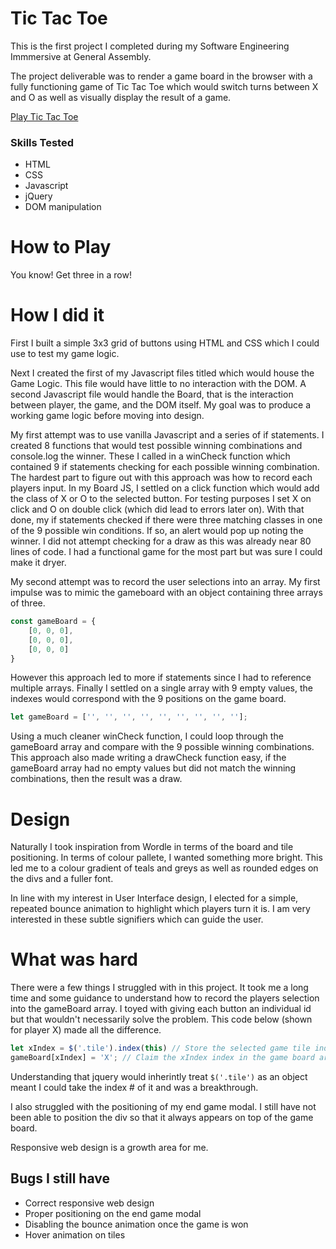 Tic Tac Toe
===================
This is the first project I completed during my Software Engineering Immmersive at General Assembly.

The project deliverable was to render a game board in the browser with a fully functioning game of Tic Tac Toe which would switch turns between X and O as well as visually display the result of a game.

[Play Tic Tac Toe](https://ebeecroft1.github.io/project0-tictactoe/)

### Skills Tested
- HTML
- CSS
- Javascript
- jQuery
- DOM manipulation

How to Play
===========
You know! Get three in a row!

How I did it
============
First I built a simple 3x3 grid of buttons using HTML and CSS which I could use to test my game logic.

Next I created the first of my Javascript files titled which would house the Game Logic. This file would have little to no interaction with the DOM. A second Javascript file would handle the Board, that is the interaction between player, the game, and the DOM itself. My goal was to produce a working game logic before moving into design.

My first attempt was to use vanilla Javascript and a series of if statements. I created 8 functions that would test possible winning combinations and console.log the winner. These I called in a winCheck function which contained 9 if statements checking for each possible winning combination. The hardest part to figure out with this approach was how to record each players input. In my Board JS, I settled on a click function which would add the class of X or O to the selected button. For testing purposes I set X on click and O on double click (which did lead to errors later on). With that done, my if statements checked if there were three matching classes in one of the 9 possible win conditions. If so, an alert would pop up noting the winner. I did not attempt checking for a draw as this was already near 80 lines of code. I had a functional game for the most part but was sure I could make it dryer.

My second attempt was to record the user selections into an array. My first impulse was to mimic the gameboard with an object containing three arrays of three.

```javascript
const gameBoard = {
    [0, 0, 0],
    [0, 0, 0],
    [0, 0, 0]
}
```

However this approach led to more if statements since I had to reference multiple arrays. Finally I settled on a single array with 9 empty values, the indexes would correspond with the 9 positions on the game board.

```javascript
let gameBoard = ['', '', '', '', '', '', '', '', ''];
```

Using a much cleaner winCheck function, I could loop through the gameBoard array and compare with the 9 possible winning combinations. This approach also made writing a drawCheck function easy, if the gameBoard array had no empty values but did not match the winning combinations, then the result was a draw.

Design
======
Naturally I took inspiration from Wordle in terms of the board and tile positioning. In terms of colour pallete, I wanted something more bright. This led me to a colour gradient of teals and greys as well as rounded edges on the divs and a fuller font.

In line with my interest in User Interface design, I elected for a simple, repeated bounce animation to highlight which players turn it is. I am very interested in these subtle signifiers which can guide the user.

What was hard
=============
There were a few things I struggled with in this project. It took me a long time and some guidance to understand how to record the players selection into the gameBoard array. I toyed with giving each button an individual id but that wouldn't necessarily solve the problem. This code below (shown for player X) made all the difference.

```javascript
let xIndex = $('.tile').index(this) // Store the selected game tile index as the variable xIndex
gameBoard[xIndex] = 'X'; // Claim the xIndex index in the game board array for Player X
```

Understanding that jquery would inherintly treat `$('.tile')` as an object meant I could take the index # of it and was a breakthrough.

I also struggled with the positioning of my end game modal. I still have not been able to position the div so that it always appears on top of the game board.

Responsive web design is a growth area for me.

Bugs I still have
-----------------
- Correct responsive web design
- Proper positioning on the end game modal
- Disabling the bounce animation once the game is won
- Hover animation on tiles